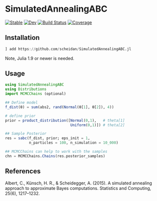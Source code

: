 # SimulatedAnnealingABC

[![Stable](https://img.shields.io/badge/docs-stable-blue.svg)](https://scheidan.github.io/SimulatedAnnealingABC.jl/stable/)
[![Dev](https://img.shields.io/badge/docs-dev-blue.svg)](https://scheidan.github.io/SimulatedAnnealingABC.jl/dev/)
[![Build Status](https://github.com/scheidan/SimulatedAnnealingABC.jl/actions/workflows/CI.yml/badge.svg?branch=main)](https://github.com/scheidan/SimulatedAnnealingABC.jl/actions/workflows/CI.yml?query=branch%3Amain)
[![Coverage](https://codecov.io/gh/scheidan/SimulatedAnnealingABC.jl/branch/main/graph/badge.svg)](https://codecov.io/gh/scheidan/SimulatedAnnealingABC.jl)


## Installation

```Julia
] add https://github.com/scheidan/SimulatedAnnealingABC.jl
```
Note, Julia 1.9 or newer is needed.

## Usage

```Julia
using SimulatedAnnealingABC
using Distributions
import MCMCChains (optional)

## Define model
f_dist(θ) = sum(abs2, rand(Normal(θ[1], θ[2]), 4))

# define prior
prior = product_distribution([Normal(0,1),   # theta[1]
                              Uniform(0,1)]) # theta[2]

## Sample Posterior
res = sabc(f_dist, prior; eps_init = 1,
           n_particles = 100, n_simulation = 10_000)

## MCMCChains can help to work with the samples
chn = MCMCChains.Chains(res.posterior_samples)
```

## References

Albert, C., Künsch, H. R., & Scheidegger, A. (2015). A simulated annealing approach to approximate Bayes computations. Statistics and Computing, 25(6), 1217–1232.
